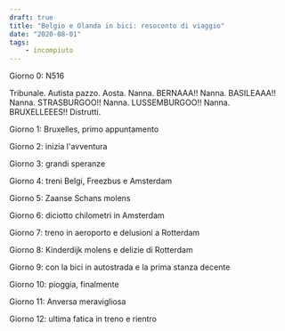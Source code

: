 ```yaml
---
draft: true
title: "Belgio e Olanda in bici: resoconto di viaggio"
date: "2020-08-01"
tags:
    - incompiuto
---
```


Giorno 0: N516

Tribunale. Autista pazzo. 
Aosta. Nanna. 
BERNAAA!! Nanna. 
BASILEAAA!! Nanna. 
STRASBURGOO!! Nanna. 
LUSSEMBURGOO!! Nanna.
BRUXELLEEES!! Distrutti.


Giorno 1: Bruxelles, primo appuntamento


Giorno 2: inizia l'avventura


Giorno 3: grandi speranze


Giorno 4: treni Belgi, Freezbus e Amsterdam


Giorno 5: Zaanse Schans molens


Giorno 6: diciotto chilometri in Amsterdam


Giorno 7: treno in aeroporto e delusioni a Rotterdam


Giorno 8: Kinderdijk molens e delizie di Rotterdam


Giorno 9: con la bici in autostrada e la prima stanza decente


Giorno 10: pioggia, finalmente


Giorno 11: Anversa meravigliosa


Giorno 12: ultima fatica in treno e rientro
